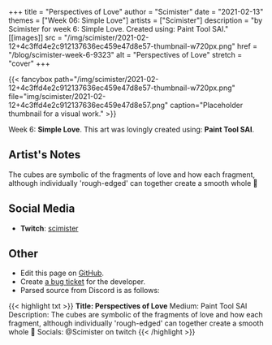 +++
title =       "Perspectives of Love"
author =      "Scimister"
date =        "2021-02-13"
themes =      ["Week 06: Simple Love"]
artists =     ["Scimister"]
description = "by Scimister for week 6: Simple Love. Created using: Paint Tool SAI."
[[images]]
              src = "/img/scimister/2021-02-12+4c3ffd4e2c912137636ec459e47d8e57-thumbnail-w720px.png"
              href = "/blog/scimister-week-6-9323"
              alt = "Perspectives of Love"
              stretch = "cover"
+++


{{< fancybox path="/img/scimister/2021-02-12+4c3ffd4e2c912137636ec459e47d8e57-thumbnail-w720px.png" file="img/scimister/2021-02-12+4c3ffd4e2c912137636ec459e47d8e57.png" caption="Placeholder thumbnail for a visual work." >}}


Week 6: **Simple Love**. This art was lovingly created using: **Paint Tool SAI**.

## Artist's Notes

The cubes are symbolic of the fragments of love and how each fragment, although individually 'rough-edged' can together create a smooth whole 🙂

## Social Media

- **Twitch**: <a href='https://twitch.tv/scimister' target='_blank'>scimister</a>

## Other

- Edit this page on [GitHub](https://github.com/teaminkling/web-refresh/edit/main/content/blog/scimister-week-6-9323.md).
- Create [a bug ticket](https://github.com/teaminkling/web-refresh/issues/new?assignees=&labels=bug&template=problem-report.md&title=) for the developer.
- Parsed source from Discord is as follows:

{{< highlight txt >}}
**Title: Perspectives of Love**
Medium: Paint Tool SAI
Description: The cubes are symbolic of the fragments of love and how each fragment, although individually 'rough-edged' can together create a smooth whole 🙂 
Socials: @Scimister on twitch
{{< /highlight >}}